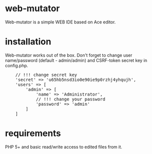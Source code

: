 # web-mutator
Web-mutator is a simple WEB IDE based on Ace editor.

# installation
Web-mutator works out of the box.
Don't forget to change user name/password (default - admin/admin) and CSRF-token secret key in config.php.
<pre>
    // !!! change secret key
    'secret' => 'u65hb5nsd3io0e90ie9p0rzhj4yhqujh',
    'users' => [
        'admin' => [
            'name' => 'Administrator',
            // !!! change your password
            'password' => 'admin'
        ]
    ]
</pre>

# requirements
PHP 5+ and basic read/write access to edited files from it.
